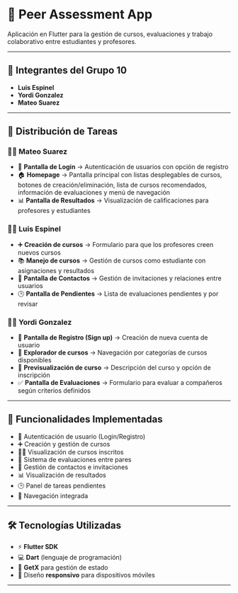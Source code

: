 # 📱 Peer Assessment App  

Aplicación en Flutter para la gestión de cursos, evaluaciones y trabajo colaborativo entre estudiantes y profesores.  

---

## 👥 Integrantes del Grupo 10  
- **Luis Espinel**  
- **Yordi Gonzalez**  
- **Mateo Suarez**  

---

## 📌 Distribución de Tareas  

### 👨‍💻 Mateo Suarez  
- 🔐 **Pantalla de Login** → Autenticación de usuarios con opción de registro  
- 🏠 **Homepage** → Pantalla principal con listas desplegables de cursos, botones de creación/eliminación, lista de cursos recomendados, información de evaluaciones y menú de navegación  
- 📊 **Pantalla de Resultados** → Visualización de calificaciones para profesores y estudiantes  

### 👨‍💻 Luis Espinel  
- ➕ **Creación de cursos** → Formulario para que los profesores creen nuevos cursos  
- 📚 **Manejo de cursos** → Gestión de cursos como estudiante con asignaciones y resultados  
- 📇 **Pantalla de Contactos** → Gestión de invitaciones y relaciones entre usuarios  
- 🕒 **Pantalla de Pendientes** → Lista de evaluaciones pendientes y por revisar  

### 👨‍💻 Yordi Gonzalez  
- 📝 **Pantalla de Registro (Sign up)** → Creación de nueva cuenta de usuario  
- 🔎 **Explorador de cursos** → Navegación por categorías de cursos disponibles  
- 👀 **Previsualización de curso** → Descripción del curso y opción de inscripción  
- ✅ **Pantalla de Evaluaciones** → Formulario para evaluar a compañeros según criterios definidos  

---

## 🚀 Funcionalidades Implementadas  
- 🔐 Autenticación de usuario (Login/Registro)  
- ➕ Creación y gestión de cursos  
- 👨‍🎓 Visualización de cursos inscritos  
- 🤝 Sistema de evaluaciones entre pares  
- 📇 Gestión de contactos e invitaciones  
- 📊 Visualización de resultados  
- 🕒 Panel de tareas pendientes  
- 🧭 Navegación integrada  

---

## 🛠️ Tecnologías Utilizadas  
- ⚡ **Flutter SDK**  
- 💻 **Dart** (lenguaje de programación)  
- 🔄 **GetX** para gestión de estado  
- 📱 Diseño **responsivo** para dispositivos móviles  

---

